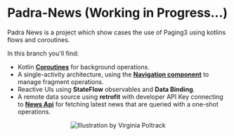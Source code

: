 # Padra-News (Working in Progress...)
Padra News is a project which show cases the use of Paging3 using kotlins flows and coroutines.

In this branch you'll find:
*   Kotlin **[Coroutines](https://kotlinlang.org/docs/reference/coroutines-overview.html)** for background operations.
*   A single-activity architecture, using the **[Navigation component](https://developer.android.com/guide/navigation/navigation-getting-started)** to manage fragment operations.
*   Reactive UIs using **StateFlow** observables and **Data Binding**.
*   A remote data source using **retrofit** with developer API Key connecting to **[News Api](https://newsapi.org)** for fetching latest news that are queried with a one-shot operations.


<p align="center">
<img src="https://github.com/hamzeh-pourshabanan/Padra-News/padranews.gif" alt="Illustration by Virginia Poltrack"/>
</p>
